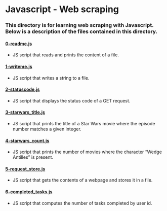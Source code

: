 # Javascript - Web scraping
### This directory is for learning web scraping with Javascript. Below is a description of the files contained in this directory.

#### [0-readme.js](./0-readme.js)
* JS script that reads and prints the content of a file.

#### [1-writeme.js](./1-writeme.js)
* JS script that writes a string to a file.

#### [2-statuscode.js](./2-statuscode.js)
* JS script that displays the status code of a GET request.

#### [3-starwars_title.js](./3-starwars_title.js)
* JS script that prints the title of a Star Wars movie where the episode number matches a given integer.

#### [4-starwars_count.js](./4-starwars_count.js)
* JS script that prints the number of movies where the character “Wedge Antilles” is present.

#### [5-request_store.js](./5-request_store.js)
* JS script that gets the contents of a webpage and stores it in a file.

#### [6-completed_tasks.js](./6-completed_tasks.js)
* JS script that computes the number of tasks completed by user id.
